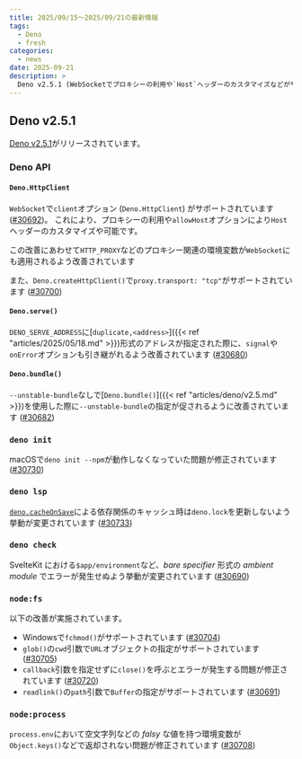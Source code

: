 ```yaml
---
title: 2025/09/15〜2025/09/21の最新情報
tags:
  - Deno
  - fresh
categories:
  - news
date: 2025-09-21
description: >
  Deno v2.5.1 (WebSocketでプロキシーの利用や`Host`ヘッダーのカスタマイズなどがサポート, macOSで`deno init --npm`が動作しなくなっていた問題が修正, `deno lsp` - `deno.cacheOnSave`で`deno.lock`を更新しないよう挙動が変更, など), Fresh v2.1
---
```


## Deno v2.5.1

[Deno v2.5.1](https://github.com/denoland/deno/releases/tag/v2.5.1)がリリースされています。

### Deno API

#### `Deno.HttpClient`

`WebSocket`で`client`オプション (`Deno.HttpClient`) がサポートされています ([#30692](https://github.com/denoland/deno/pull/30692))。 これにより、プロキシーの利用や`allowHost`オプションにより`Host`ヘッダーのカスタマイズや可能です。

この改善にあわせて`HTTP_PROXY`などのプロキシー関連の環境変数が`WebSocket`にも適用されるよう改善されています

また、`Deno.createHttpClient()`で`proxy.transport: "tcp"`がサポートされています ([#30700](https://github.com/denoland/deno/pull/30700))

#### `Deno.serve()`

`DENO_SERVE_ADDRESS`に[`duplicate,<address>`]({{< ref "articles/2025/05/18.md" >}})形式のアドレスが指定された際に、`signal`や`onError`オプションも引き継がれるよう改善されています ([#30680](https://github.com/denoland/deno/pull/30680))

#### `Deno.bundle()`

`--unstable-bundle`なしで[`Deno.bundle()`]({{< ref "articles/deno/v2.5.md" >}})を使用した際に`--unstable-bundle`の指定が促されるように改善されています ([#30682](https://github.com/denoland/deno/pull/30682))

### `deno init`

macOSで`deno init --npm`が動作しなくなっていた問題が修正されています ([#30730](https://github.com/denoland/deno/pull/30730))

### `deno lsp`

[`deno.cacheOnSave`](https://github.com/denoland/vscode_deno/blob/7e125c6ffcdcdebd587f97be5341d404f5335b87/package.json#L201)による依存関係のキャッシュ時は`deno.lock`を更新しないよう挙動が変更されています ([#30733](https://github.com/denoland/deno/pull/30733))

### `deno check`

SvelteKit における`$app/environment`など、_bare specifier_ 形式の _ambient module_ でエラーが発生せぬよう挙動が変更されています ([#30690](https://github.com/denoland/deno/pull/30690))

### `node:fs`

以下の改善が実施されています。

- Windowsで`fchmod()`がサポートされています ([#30704](https://github.com/denoland/deno/pull/30704))
- `glob()`の`cwd`引数で`URL`オブジェクトの指定がサポートされています ([#30705](https://github.com/denoland/deno/pull/30705))
- `callback`引数を指定せずに`close()`を呼ぶとエラーが発生する問題が修正されています ([#30720](https://github.com/denoland/deno/pull/30720))
- `readlink()`の`path`引数で`Buffer`の指定がサポートされています ([#30691](https://github.com/denoland/deno/pull/30691))

### `node:process`

`process.env`において空文字列などの _falsy_ な値を持つ環境変数が`Object.keys()`などで返却されない問題が修正されています ([#30708](https://github.com/denoland/deno/pull/30708))
